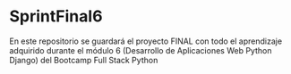 # SprintFinal6
En este repositorio se guardará el proyecto FINAL con todo el aprendizaje adquirido durante el módulo 6 (Desarrollo de Aplicaciones Web Python Django) del Bootcamp Full Stack Python
